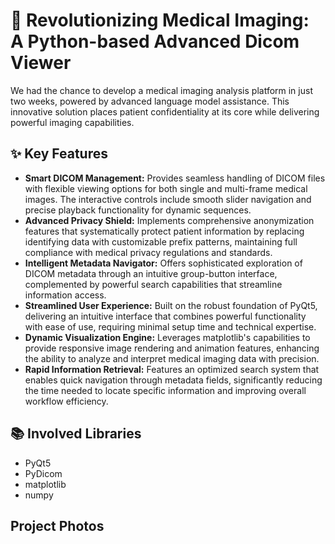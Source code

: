 # 🚀 Revolutionizing Medical Imaging: A Python-based Advanced Dicom Viewer

We had the chance to develop a medical imaging analysis platform in just two weeks, powered by advanced language model assistance. This innovative solution places patient confidentiality at its core while delivering powerful imaging capabilities.

## ✨ Key Features
- **Smart DICOM Management:** Provides seamless handling of DICOM files with flexible viewing options for both single and multi-frame medical images. The interactive controls include smooth slider navigation and precise playback functionality for dynamic sequences.
- **Advanced Privacy Shield:** Implements comprehensive anonymization features that systematically protect patient information by replacing identifying data with customizable prefix patterns, maintaining full compliance with medical privacy regulations and standards.
- **Intelligent Metadata Navigator:** Offers sophisticated exploration of DICOM metadata through an intuitive group-button interface, complemented by powerful search capabilities that streamline information access.
- **Streamlined User Experience:** Built on the robust foundation of PyQt5, delivering an intuitive interface that combines powerful functionality with ease of use, requiring minimal setup time and technical expertise.
- **Dynamic Visualization Engine:** Leverages matplotlib's capabilities to provide responsive image rendering and animation features, enhancing the ability to analyze and interpret medical imaging data with precision.
- **Rapid Information Retrieval:** Features an optimized search system that enables quick navigation through metadata fields, significantly reducing the time needed to locate specific information and improving overall workflow efficiency.

## 📚 Involved Libraries
- PyQt5
- PyDicom
- matplotlib
- numpy

## Project Photos




